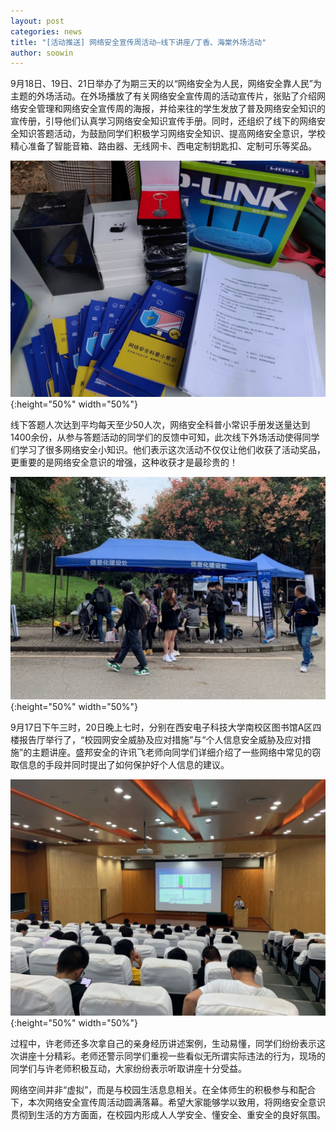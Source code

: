 ```yaml
---
layout: post
categories: news
title: "[活动推送] 网络安全宣传周活动—线下讲座/丁香、海棠外场活动"
author: soowin
---
```


9月18日、19日、21日举办了为期三天的以“网络安全为人民，网络安全靠人民”为主题的外场活动。在外场播放了有关网络安全宣传周的活动宣传片，张贴了介绍网络安全管理和网络安全宣传周的海报，并给来往的学生发放了普及网络安全知识的宣传册，引导他们认真学习网络安全知识宣传手册。同时，还组织了线下的网络安全知识答题活动，为鼓励同学们积极学习网络安全知识、提高网络安全意识，学校精心准备了智能音箱、路由器、无线网卡、西电定制钥匙扣、定制可乐等奖品。  

![pic](\res\articalpics\201909\1.jpg){:height="50%" width="50%"}

线下答题人次达到平均每天至少50人次，网络安全科普小常识手册发送量达到1400余份，从参与答题活动的同学们的反馈中可知，此次线下外场活动使得同学们学习了很多网络安全小知识。他们表示这次活动不仅仅让他们收获了活动奖品，更重要的是网络安全意识的增强，这种收获才是最珍贵的！  

![pic](\res\articalpics\201909\2.jpg){:height="50%" width="50%"}

9月17日下午三时，20日晚上七时，分别在西安电子科技大学南校区图书馆A区四楼报告厅举行了，“校园网安全威胁及应对措施”与“个人信息安全威胁及应对措施”的主题讲座。盛邦安全的许讯飞老师向同学们详细介绍了一些网络中常见的窃取信息的手段并同时提出了如何保护好个人信息的建议。  
  
![pic](\res\articalpics\201909\3.jpg){:height="50%" width="50%"}

过程中，许老师还多次拿自己的亲身经历讲述案例，生动易懂，同学们纷纷表示这次讲座十分精彩。老师还警示同学们重视一些看似无所谓实际违法的行为，现场的同学们与许老师积极互动，大家纷纷表示听取讲座十分受益。

网络空间并非“虚拟”，而是与校园生活息息相关。在全体师生的积极参与和配合下，本次网络安全宣传周活动圆满落幕。希望大家能够学以致用，将网络安全意识贯彻到生活的方方面面，在校园内形成人人学安全、懂安全、重安全的良好氛围。